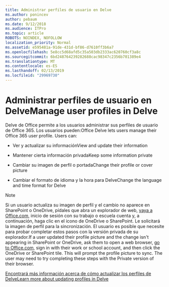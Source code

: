 ```yaml
---
title: Administrar perfiles de usuario en Delve
ms.author: ponincev
author: pebaum
ms.date: 9/12/2018
ms.audience: ITPro
ms.topic: article
ROBOTS: NOINDEX, NOFOLLOW
localization_priority: Normal
ms.assetid: e595481a-91de-431d-bf86-d7610ff3b6a7
ms.openlocfilehash: 5e8cc5d68afd5c35a503db2333ac620760cf3a8c
ms.sourcegitcommit: 6bd248764239282688cac98347c2356b701389e4
ms.translationtype: MT
ms.contentlocale: es-ES
ms.lasthandoff: 02/13/2019
ms.locfileid: "29969730"
---
```

# <a name="manage-user-profiles-in-delve"></a><span data-ttu-id="e4fdc-102">Administrar perfiles de usuario en Delve</span><span class="sxs-lookup"><span data-stu-id="e4fdc-102">Manage user profiles in Delve</span></span>

<span data-ttu-id="e4fdc-p101">Delve de Office permite a los usuarios administrar sus perfiles de usuario de Office 365. Los usuarios pueden:</span><span class="sxs-lookup"><span data-stu-id="e4fdc-p101">Office Delve lets users manage their Office 365 user profile. Users can:</span></span>
  
- <span data-ttu-id="e4fdc-105">Ver y actualizar su información</span><span class="sxs-lookup"><span data-stu-id="e4fdc-105">View and update their information</span></span>
    
- <span data-ttu-id="e4fdc-106">Mantener cierta información privada</span><span class="sxs-lookup"><span data-stu-id="e4fdc-106">Keep some information private</span></span>
    
- <span data-ttu-id="e4fdc-107">Cambiar su imagen de perfil o portada</span><span class="sxs-lookup"><span data-stu-id="e4fdc-107">Change their profile or cover picture</span></span>
    
- <span data-ttu-id="e4fdc-108">Cambiar el formato de idioma y la hora para Delve</span><span class="sxs-lookup"><span data-stu-id="e4fdc-108">Change the language and time format for Delve</span></span>
    
> [!NOTE]
> <span data-ttu-id="e4fdc-p102">Si un usuario actualiza su imagen de perfil y el cambio no aparece en SharePoint o OneDrive, pídales que abra un explorador de web, [vaya a Office.com](https://www.office.com), inicio de sesión con su trabajo o escuela cuenta y, a continuación, haga clic en el icono de OneDrive o SharePoint. Le solicitará la imagen de perfil para la sincronización. El usuario es posible que necesite para probar completar estos pasos con la versión privada de su explorador.</span><span class="sxs-lookup"><span data-stu-id="e4fdc-p102">If a user updated their profile picture and the change isn't appearing in SharePoint or OneDrive, ask them to open a web browser, [go to Office.com](https://www.office.com), sign in with their work or school account, and then click the OneDrive or SharePoint tile. This will prompt the profile picture to sync. The user may need to try completing these steps with the Private version of their browser.</span></span> 
  
[<span data-ttu-id="e4fdc-111">Encontrará más información acerca de cómo actualizar los perfiles de Delve</span><span class="sxs-lookup"><span data-stu-id="e4fdc-111">Learn more about updating profiles in Delve</span></span>](https://go.microsoft.com/fwlink/?linkid=735070)
  

